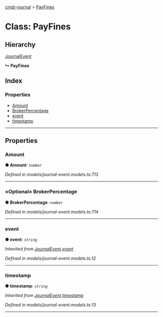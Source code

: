 [cmdr-journal](../README.md) > [PayFines](../classes/payfines.md)



# Class: PayFines

## Hierarchy


 [JournalEvent](journalevent.md)

**↳ PayFines**







## Index

### Properties

* [Amount](payfines.md#amount)
* [BrokerPercentage](payfines.md#brokerpercentage)
* [event](payfines.md#event)
* [timestamp](payfines.md#timestamp)



---
## Properties
<a id="amount"></a>

###  Amount

**●  Amount**:  *`number`* 

*Defined in models/journal-event.models.ts:713*





___

<a id="brokerpercentage"></a>

### «Optional» BrokerPercentage

**●  BrokerPercentage**:  *`number`* 

*Defined in models/journal-event.models.ts:714*





___

<a id="event"></a>

###  event

**●  event**:  *`string`* 

*Inherited from [JournalEvent](journalevent.md).[event](journalevent.md#event)*

*Defined in models/journal-event.models.ts:12*





___

<a id="timestamp"></a>

###  timestamp

**●  timestamp**:  *`string`* 

*Inherited from [JournalEvent](journalevent.md).[timestamp](journalevent.md#timestamp)*

*Defined in models/journal-event.models.ts:13*





___



